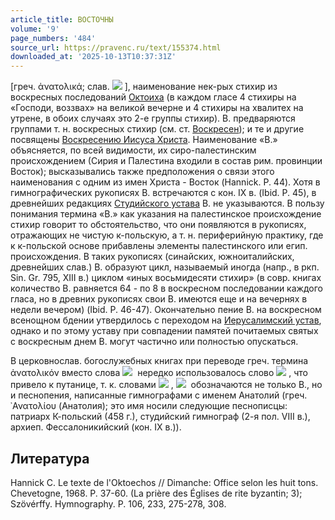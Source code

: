 ```yaml
---
article_title: ВОСТОЧНЫ
volume: '9'
page_numbers: '484'
source_url: https://pravenc.ru/text/155374.html
downloaded_at: '2025-10-13T10:37:31Z'
---
```


[греч. ἀνατολικά; слав. ![](https://pravenc.ru/char/26526/xe2xeexf1xf2xee1xf7xedxfb/image.png) ], наименование нек-рых стихир из воскресных последований [Октоиха](https://pravenc.ru/text/Октоих.html) (в каждом гласе 4 стихиры на «Господи, воззвах» на великой вечерне и 4 стихиры на хвалитех на утрене, в обоих случаях это 2-е группы стихир). В. предваряются группами т. н. воскресных стихир (см. ст. [Воскресен](https://pravenc.ru/text/Воскресен.html)); и те и другие посвящены [Воскресению Иисуса Христа](<https://pravenc.ru/text/Воскресению Иисуса Христа.html>). Наименование «В.» объясняется, по всей видимости, их сиро-палестинским происхождением (Сирия и Палестина входили в состав рим. провинции Восток); высказывались также предположения о связи этого наименования с одним из имен Христа - Восток (Hannick. P. 44). Хотя в гимнографических рукописях В. встречаются с кон. IX в. (Ibid. P. 45), в древнейших редакциях [Студийского устава](<https://pravenc.ru/text/Студийский устав.html>) В. не указываются. В пользу понимания термина «В.» как указания на палестинское происхождение стихир говорит то обстоятельство, что они появляются в рукописях, отражающих не чистую к-польскую, а т. н. периферийную практику, где к к-польской основе прибавлены элементы палестинского или егип. происхождения. В таких рукописях (синайских, южноиталийских, древнейших слав.) В. образуют цикл, называемый иногда (напр., в ркп. Sin. Gr. 795, XIII в.) циклом «иных восьмидесяти стихир» (в совр. книгах количество В. равняется 64 - по 8 в воскресном последовании каждого гласа, но в древних рукописях свои В. имеются еще и на вечернях в недели вечером) (Ibid. P. 46-47). Окончательно пение В. на воскресном всенощном бдении утвердилось с переходом на [Иерусалимский устав](<https://pravenc.ru/text/Иерусалимский устав.html>), однако и по этому уставу при совпадении памятей почитаемых святых с воскресным днем В. могут частично или полностью опускаться.

В церковнослав. богослужебных книгах при переводе греч. термина ἀνατολικόν вместо слова ![](https://pravenc.ru/char/26526/xe2xeexf1xf2xee1xf7xe5xedxfa/image.png)  нередко использовалось слово ![](https://pravenc.ru/char/26526/xe03xedxe0xf2w1xebxddxe5xe2xfa/image.png) , что привело к путанице, т. к. словами ![](https://pravenc.ru/char/26526/xe03xedxe0xf2w1xebxddxe5xe2xfa/image.png) , ![](https://pravenc.ru/char/26526/xe03xedxe0xf2w1xebxddxe5xe2xfb/image.png)  обозначаются не только В., но и песнопения, написанные гимнографами с именем Анатолий (греч. ᾿Ανατολίου (Анатолия); это имя носили следующие песнописцы: патриарх К-польский (458 г.), студийский гимнограф (2-я пол. VIII в.), архиеп. Фессалоникийский (кон. IX в.)).

## Литература

Hannick C. Le texte de l'Oktoechos // Dimanche: Office selon les huit tons. Chevetogne, 1968. P. 37-60. (La prière des Églises de rite byzantin; 3); Szövérffy. Hymnography. P. 106, 233, 275-278, 308.
